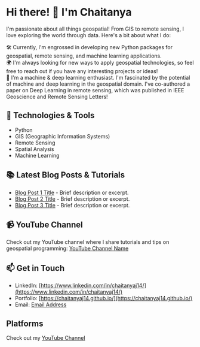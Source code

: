 # Hi there! 👋 I'm Chaitanya

I'm passionate about all things geospatial! From GIS to remote sensing, I love exploring the world through data. Here's a bit about what I do:

🛠️ Currently, I'm engrossed in developing new Python packages for geospatial, remote sensing, and machine learning applications.<br>
🌍 I'm always looking for new ways to apply geospatial technologies, so feel free to reach out if you have any interesting projects or ideas!<br>
🧠 I'm a machine & deep learning enthusiast. I'm fascinated by the potential of machine and deep learning in the geospatial domain. I've co-authored a paper on Deep Learning in remote sensing, which was published in IEEE Geoscience and Remote Sensing Letters!

## 🔧 Technologies & Tools
- Python
- GIS (Geographic Information Systems)
- Remote Sensing
- Spatial Analysis
- Machine Learning

## 📚 Latest Blog Posts & Tutorials
- [Blog Post 1 Title](link-to-post1) - Brief description or excerpt.
- [Blog Post 2 Title](link-to-post2) - Brief description or excerpt.
- [Blog Post 3 Title](link-to-post3) - Brief description or excerpt.

## 📹 YouTube Channel
Check out my YouTube channel where I share tutorials and tips on geospatial programming: [YouTube Channel Name](https://www.youtube.com/@TheGeospatialCoder)

## 📫 Get in Touch
- LinkedIn: [https://www.linkedin.com/in/chaitanyaj14/](https://www.linkedin.com/in/chaitanyaj14/)
- Portfolio: [https://chaitanyaj14.github.io/](https://chaitanyaj14.github.io/)
- Email: [Email Address](mailto:)


## Platforms
Check out my [YouTube Channel](https://www.youtube.com/@TheGeospatialCoder)
